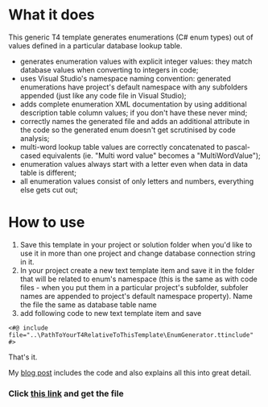 # What it does #
This generic T4 template generates enumerations (C# enum types) out of values defined in a particular database lookup table.
  * generates enumeration values with explicit integer values: they match database values when converting to integers in code;
  * uses Visual Studio's namespace naming convention:  generated enumerations have project's default namespace with any subfolders appended (just like any code file in Visual Studio);
  * adds complete enumeration XML documentation by using additional description table column values; if you don't have these never mind;
  * correctly names the generated file and adds an additional attribute in the code so the generated enum doesn't get scrutinised by code analysis;
  * multi-word lookup table values are correctly concatenated to pascal-cased equivalents (ie. "Multi word value" becomes a "MultiWordValue");
  * enumeration values always start with a letter even when data in data table is different;
  * all enumeration values consist of only letters and numbers, everything else gets cut out;

# How to use #
  1. Save this template in your project or solution folder when you'd like to use it in more than one project and change database connection string in it.
  1. In your project create a new text template item and save it in the folder that will be related to enum's namespace (this is the same as with code files - when you put them in a particular project's subfolder, subfoler names are appended to project's default namespace property). Name the file the same as database table name
  1. add following code to new text template item and save
```
<#@ include file="..\PathToYourT4RelativeToThisTemplate\EnumGenerator.ttinclude" #>
```

That's it.

My [blog post](http://erraticdev.blogspot.com/2011/01/generate-enum-of-database-lookup-table.html) includes the code and also explains all this into great detail.

### Click [this link](http://code.google.com/p/enum-generator-t4/source/browse/) and get the file ###
